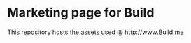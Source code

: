 Marketing page for Build
=============

This repository hosts the assets used @ http://www.Build.me
